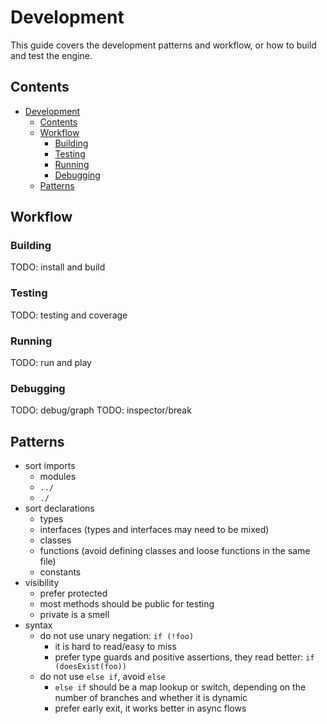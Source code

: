 # Development

This guide covers the development patterns and workflow, or how to build and test the engine.

## Contents

- [Development](#development)
  - [Contents](#contents)
  - [Workflow](#workflow)
    - [Building](#building)
    - [Testing](#testing)
    - [Running](#running)
    - [Debugging](#debugging)
  - [Patterns](#patterns)

## Workflow

### Building

TODO: install and build

### Testing

TODO: testing and coverage

### Running

TODO: run and play

### Debugging

TODO: debug/graph
TODO: inspector/break

## Patterns

- sort imports
  - modules
  - `../`
  - `./`
- sort declarations
  - types
  - interfaces (types and interfaces may need to be mixed)
  - classes
  - functions (avoid defining classes and loose functions in the same file)
  - constants
- visibility
  - prefer protected
  - most methods should be public for testing
  - private is a smell
- syntax
  - do not use unary negation: `if (!foo)`
    - it is hard to read/easy to miss
    - prefer type guards and positive assertions, they read better: `if (doesExist(foo))`
  - do not use `else if`, avoid `else`
    - `else if` should be a map lookup or switch, depending on the number of branches and whether it is dynamic
    - prefer early exit, it works better in async flows
